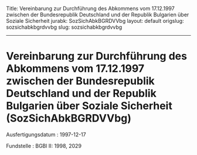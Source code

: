 Title: Vereinbarung zur Durchführung des Abkommens vom 17.12.1997 zwischen der Bundesrepublik
  Deutschland und der Republik Bulgarien über Soziale Sicherheit
jurabk: SozSichAbkBGRDVVbg
layout: default
origslug: sozsichabkbgrdvvbg
slug: sozsichabkbgrdvvbg

---

# Vereinbarung zur Durchführung des Abkommens vom 17.12.1997 zwischen der Bundesrepublik Deutschland und der Republik Bulgarien über Soziale Sicherheit (SozSichAbkBGRDVVbg)

Ausfertigungsdatum
:   1997-12-17

Fundstelle
:   BGBl II: 1998, 2029

